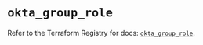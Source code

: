 # `okta_group_role`

Refer to the Terraform Registry for docs: [`okta_group_role`](https://registry.terraform.io/providers/okta/okta/4.7.0/docs/resources/group_role).

